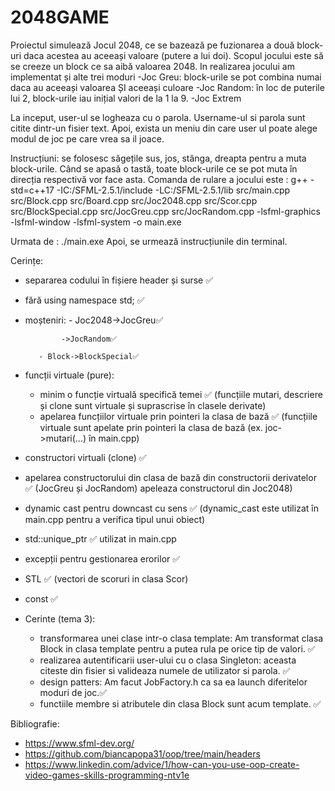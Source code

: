 # 2048GAME
Proiectul simulează Jocul 2048, ce se bazează pe fuzionarea a două block-uri daca acestea au aceeași valoare (putere a lui doi). Scopul jocului este să se creeze un block ce sa aibă valoarea 2048. In realizarea jocului am implementat și alte trei moduri
-Joc Greu: block-urile se pot combina numai daca au aceeași valoarea ȘI aceeași culoare
-Joc Random: în loc de puterile lui 2, block-urile iau inițial valori de la 1 la 9.
-Joc Extrem

La inceput, user-ul se logheaza cu o parola. Username-ul si parola sunt citite dintr-un fisier text. Apoi, exista un meniu din care user ul poate alege modul de joc pe care vrea sa il joace.

Instrucțiuni: se folosesc săgețile sus, jos, stânga, dreapta pentru a muta block-urile. Când se apasă o tastă, toate block-urile ce se pot muta în direcția respectivă vor face asta.
Comanda de rulare a jocului este :
g++ -std=c++17 -IC:/SFML-2.5.1/include -LC:/SFML-2.5.1/lib src/main.cpp src/Block.cpp src/Board.cpp src/Joc2048.cpp src/Scor.cpp src/BlockSpecial.cpp src/JocGreu.cpp src/JocRandom.cpp -lsfml-graphics -lsfml-window -lsfml-system -o main.exe
>>
Urmata de : ./main.exe
Apoi, se urmează instrucțiunile din terminal.

Cerințe:

- separarea codului în fișiere header și surse ✅
- fără using namespace std; ✅
- moșteniri: - Joc2048->JocGreu✅

		      ->JocRandom✅

	     - Block->BlockSpecial✅
- funcții virtuale (pure):

	- minim o funcție virtuală specifică temei ✅ (funcțiile mutari, 	descriere și clone sunt virtuale și suprascrise în clasele 	derivate)
	- apelarea funcțiilor virtuale prin pointeri la clasa de bază ✅
	(funcțiile virtuale sunt apelate prin pointeri la clasa de bază 	(ex. joc->mutari(...) în main.cpp)
- constructori virtuali (clone) ✅
- apelarea constructorului din clasa de bază din constructorii derivatelor ✅ (JocGreu și JocRandom) apeleaza constructorul din Joc2048)
- dynamic cast pentru downcast cu sens ✅ (dynamic_cast este utilizat în main.cpp pentru a verifica tipul unui obiect)
- std::unique_ptr ✅ utilizat in main.cpp
- excepții pentru gestionarea erorilor ✅ 
- STL ✅ (vectori de scoruri in clasa Scor)
- const ✅

- Cerinte (tema 3):

  - transformarea unei clase intr-o clasa template: Am transformat clasa Block in clasa template pentru a putea rula pe orice tip de valori. ✅
  - realizarea autentificarii user-ului cu o clasa Singleton: aceasta citeste din fisier si valideaza numele de utilizator si parola. ✅
  - design patters: Am facut JobFactory.h ca sa ea launch diferitelor moduri de joc.✅
  - functiile membre si atributele din clasa Block sunt acum template. ✅

Bibliografie:
- https://www.sfml-dev.org/
- https://github.com/biancapopa31/oop/tree/main/headers
- https://www.linkedin.com/advice/1/how-can-you-use-oop-create-video-games-skills-programming-ntv1e
